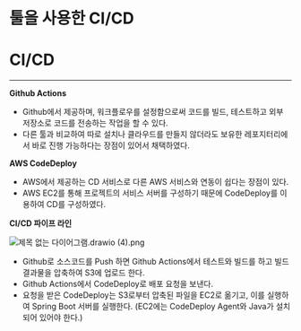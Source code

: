 # 툴을 사용한 CI/CD

# CI/CD

---

**Github Actions**

- Github에서 제공하며, 워크플로우를 설정함으로써 코드를 빌드, 테스트하고 외부 저장소로 코드를 전송하는 작업을 할 수 있다.
- 다른 툴과 비교하여 따로 설치나 클라우드를 만들지 않더라도 보유한 레포지터리에서 바로 진행 가능하다는 장점이 있어서 채택하였다.

**AWS CodeDeploy**

- AWS에서 제공하는 CD 서비스로 다른 AWS 서비스와 연동이 쉽다는 장점이 있다.
- AWS EC2를 통해 프로젝트의 서비스 서버를 구성하기 때문에 CodeDeploy를 이용하여 CD를 구성하였다.

**CI/CD 파이프 라인**

![제목 없는 다이어그램.drawio (4).png](%E1%84%90%E1%85%AE%E1%86%AF%E1%84%8B%E1%85%B3%E1%86%AF%20%E1%84%89%E1%85%A1%E1%84%8B%E1%85%AD%E1%86%BC%E1%84%92%E1%85%A1%E1%86%AB%20CI%20CD%205b0b7e909080452ab717d574edb72257/%25EC%25A0%259C%25EB%25AA%25A9_%25EC%2597%2586%25EB%258A%2594_%25EB%258B%25A4%25EC%259D%25B4%25EC%2596%25B4%25EA%25B7%25B8%25EB%259E%25A8.drawio_(4).png)

- Github로 소스코드를 Push 하면 Github Actions에서 테스트와 빌드를 하고 빌드 결과물을 압축하여 S3에 업로드 한다.
- Github Actions에서 CodeDeploy로 배포 요청을 보낸다.
- 요청을 받은 CodeDeploy는 S3로부터 압축된 파일을 EC2로 옮기고, 이를 실행하여 Spring Boot 서버를 실행한다. (EC2에는 CodeDeploy Agent와 Java가 설치되어 있어야 한다.)